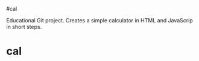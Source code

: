 #cal

Educational Git project. Creates a simple calculator in HTML and JavaScrip in short steps.
# cal
